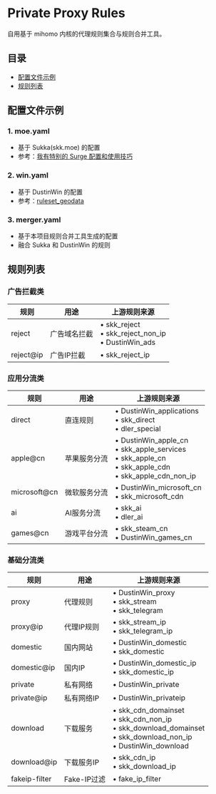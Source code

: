 # Private Proxy Rules

自用基于 mihomo 内核的代理规则集合与规则合并工具。

## 目录

- [配置文件示例](#配置文件示例)
- [规则列表](#规则列表)

## 配置文件示例

### 1. moe.yaml
- 基于 Sukka(skk.moe) 的配置
- 参考：[我有特别的 Surge 配置和使用技巧](https://blog.skk.moe/post/i-have-my-unique-surge-setup/)

### 2. win.yaml
- 基于 DustinWin 的配置
- 参考：[ruleset_geodata](https://github.com/DustinWin/ruleset_geodata)

### 3. merger.yaml
- 基于本项目规则合并工具生成的配置
- 融合 Sukka 和 DustinWin 的规则


## 规则列表

### 广告拦截类
| 规则          | 用途           | 上游规则来源 |
| ------------- | -------------- | ------------ |
| reject        | 广告域名拦截   | • skk_reject<br>• skk_reject_non_ip<br>• DustinWin_ads |
| reject@ip     | 广告IP拦截     | • skk_reject_ip |

### 应用分流类
| 规则          | 用途           | 上游规则来源 |
| ------------- | -------------- | ------------ |
| direct        | 直连规则       | • DustinWin_applications<br>• skk_direct<br>• dler_special |
| apple@cn      | 苹果服务分流   | • DustinWin_apple_cn<br>• skk_apple_services<br>• skk_apple_cn<br>• skk_apple_cdn<br>• skk_apple_cdn_non_ip |
| microsoft@cn  | 微软服务分流   | • DustinWin_microsoft_cn<br>• skk_microsoft_cdn |
| ai            | AI服务分流     | • skk_ai<br>• dler_ai |
| games@cn      | 游戏平台分流   | • skk_steam_cn<br>• DustinWin_games_cn |

### 基础分流类
| 规则          | 用途           | 上游规则来源 |
| ------------- | -------------- | ------------ |
| proxy         | 代理规则       | • DustinWin_proxy<br>• skk_stream<br>• skk_telegram |
| proxy@ip      | 代理IP规则     | • skk_stream_ip<br>• skk_telegram_ip |
| domestic      | 国内网站       | • DustinWin_domestic<br>• skk_domestic |
| domestic@ip   | 国内IP         | • DustinWin_domestic_ip<br>• skk_domestic_ip |
| private       | 私有网络       | • DustinWin_private |
| private@ip    | 私有网络IP     | • DustinWin_privateip |
| download      | 下载服务       | • skk_cdn_domainset<br>• skk_cdn_non_ip<br>• skk_download_domainset<br>• skk_download_non_ip<br>• DustinWin_download |
| download@ip   | 下载服务IP     | • skk_cdn_ip<br>• skk_download_ip |
| fakeip-filter | Fake-IP过滤    | • fake_ip_filter |
